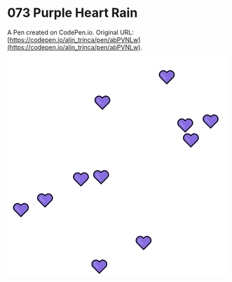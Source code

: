# 073 Purple Heart Rain

A Pen created on CodePen.io. Original URL: [https://codepen.io/alin_trinca/pen/abPVNLw](https://codepen.io/alin_trinca/pen/abPVNLw).

![Purple Heart Rain Screenshot](purple-rain.png)
